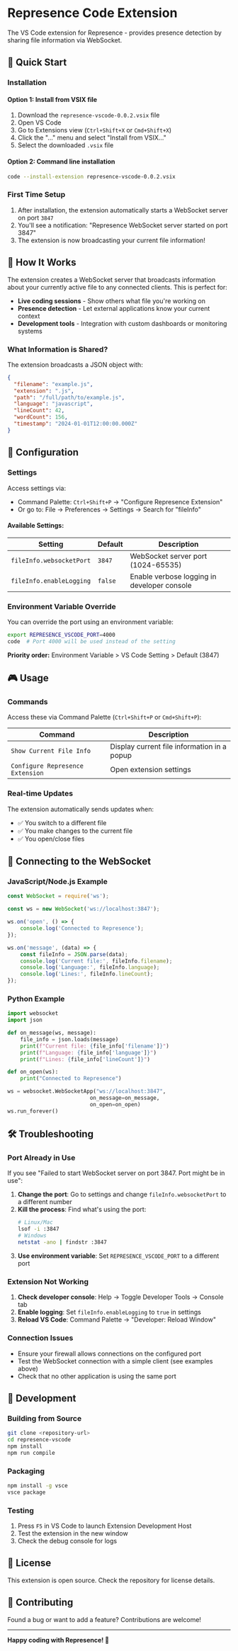 # Represence Code Extension

The VS Code extension for Represence - provides presence detection by sharing file information via WebSocket.

## 🚀 Quick Start

### Installation

#### Option 1: Install from VSIX file
1. Download the `represence-vscode-0.0.2.vsix` file
2. Open VS Code
3. Go to Extensions view (`Ctrl+Shift+X` or `Cmd+Shift+X`)
4. Click the "..." menu and select "Install from VSIX..."
5. Select the downloaded `.vsix` file

#### Option 2: Command line installation
```bash
code --install-extension represence-vscode-0.0.2.vsix
```

### First Time Setup
1. After installation, the extension automatically starts a WebSocket server on port `3847`
2. You'll see a notification: "Represence WebSocket server started on port 3847"
3. The extension is now broadcasting your current file information!

## 📡 How It Works

The extension creates a WebSocket server that broadcasts information about your currently active file to any connected clients. This is perfect for:
- **Live coding sessions** - Show others what file you're working on
- **Presence detection** - Let external applications know your current context
- **Development tools** - Integration with custom dashboards or monitoring systems

### What Information is Shared?

The extension broadcasts a JSON object with:
```json
{
  "filename": "example.js",
  "extension": ".js", 
  "path": "/full/path/to/example.js",
  "language": "javascript",
  "lineCount": 42,
  "wordCount": 156,
  "timestamp": "2024-01-01T12:00:00.000Z"
}
```

## 🔧 Configuration

### Settings

Access settings via:
- Command Palette: `Ctrl+Shift+P` → "Configure Represence Extension"
- Or go to: File → Preferences → Settings → Search for "fileInfo"

#### Available Settings:

| Setting | Default | Description |
|---------|---------|-------------|
| `fileInfo.websocketPort` | `3847` | WebSocket server port (1024-65535) |
| `fileInfo.enableLogging` | `false` | Enable verbose logging in developer console |

### Environment Variable Override

You can override the port using an environment variable:
```bash
export REPRESENCE_VSCODE_PORT=4000
code  # Port 4000 will be used instead of the setting
```

**Priority order:** Environment Variable > VS Code Setting > Default (3847)

## 🎮 Usage

### Commands

Access these via Command Palette (`Ctrl+Shift+P` or `Cmd+Shift+P`):

| Command | Description |
|---------|-------------|
| `Show Current File Info` | Display current file information in a popup |
| `Configure Represence Extension` | Open extension settings |

### Real-time Updates

The extension automatically sends updates when:
- ✅ You switch to a different file
- ✅ You make changes to the current file
- ✅ You open/close files

## 🔌 Connecting to the WebSocket

### JavaScript/Node.js Example
```javascript
const WebSocket = require('ws');

const ws = new WebSocket('ws://localhost:3847');

ws.on('open', () => {
    console.log('Connected to Represence');
});

ws.on('message', (data) => {
    const fileInfo = JSON.parse(data);
    console.log('Current file:', fileInfo.filename);
    console.log('Language:', fileInfo.language);
    console.log('Lines:', fileInfo.lineCount);
});
```

### Python Example
```python
import websocket
import json

def on_message(ws, message):
    file_info = json.loads(message)
    print(f"Current file: {file_info['filename']}")
    print(f"Language: {file_info['language']}")
    print(f"Lines: {file_info['lineCount']}")

def on_open(ws):
    print("Connected to Represence")

ws = websocket.WebSocketApp("ws://localhost:3847",
                          on_message=on_message,
                          on_open=on_open)
ws.run_forever()
```

## 🛠️ Troubleshooting

### Port Already in Use
If you see "Failed to start WebSocket server on port 3847. Port might be in use":

1. **Change the port**: Go to settings and change `fileInfo.websocketPort` to a different number
2. **Kill the process**: Find what's using the port:
   ```bash
   # Linux/Mac
   lsof -i :3847
   # Windows
   netstat -ano | findstr :3847
   ```
3. **Use environment variable**: Set `REPRESENCE_VSCODE_PORT` to a different port

### Extension Not Working
1. **Check developer console**: Help → Toggle Developer Tools → Console tab
2. **Enable logging**: Set `fileInfo.enableLogging` to `true` in settings
3. **Reload VS Code**: Command Palette → "Developer: Reload Window"

### Connection Issues
- Ensure your firewall allows connections on the configured port
- Test the WebSocket connection with a simple client (see examples above)
- Check that no other application is using the same port

## 🔄 Development

### Building from Source
```bash
git clone <repository-url>
cd represence-vscode
npm install
npm run compile
```

### Packaging
```bash
npm install -g vsce
vsce package
```

### Testing
1. Press `F5` in VS Code to launch Extension Development Host
2. Test the extension in the new window
3. Check the debug console for logs

## 📄 License

This extension is open source. Check the repository for license details.

## 🤝 Contributing

Found a bug or want to add a feature? Contributions are welcome!

---

**Happy coding with Represence! 🎉**
